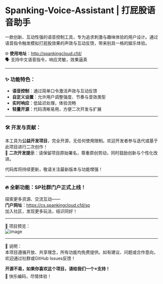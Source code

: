 # Spanking-Voice-Assistant | 打屁股语音助手

一款创新、互动性强的语音控制工具，专为追求刺激与趣味体验的用户设计。通过语音指令触发模拟打屁股效果的声效与互动反馈，带来别具一格的娱乐体验。

🌐 **使用地址**：http://spankingcloud.cfd/  
🗣️ 支持中文语音指令，响应灵敏，效果逼真  

---

### ✨ 功能特色：
- **语音控制**：通过简单口令激活声效与互动反馈  
- **自定义设置**：允许用户调整强度、节奏与音效类型  
- **实时响应**：低延迟处理，体验流畅  
- **轻量开源**：代码清晰易用，方便二次开发与扩展  

---

### 🛠️ 开发与贡献：
本工具为**公益开发项目**，完全开源，无任何使用限制。欢迎开发者参与迭代或基于此项目进行二次创作！  
🚀 **二次开发提示**：请保留项目原始署名，尊重原创劳动，同时鼓励创新与个性化改进。

代码库将持续更新，敬请关注最新版本与功能增强！

---

### 🔥 全新功能：SP社群门户正式上线！  
探索更多资源、交流互动——  
**门户网址**：https://cs.spankingcloud.cfd/sp  
加入社区，发现更多玩法，结识同好！

---

📸 项目预览：  
![image](https://github.com/user-attachments/assets/3e715380-87b3-4363-9789-8efc7870f0a0)

---

📌 说明：  
本项目遵循开放、共享理念，所有功能均免费提供。如有建议、问题或合作意向，欢迎通过社群或GitHub Issues反馈！

**开源不易，如果你喜欢这个项目，请给我们一个⭐️支持！**  
🚀 快乐编码，尽情体验！
